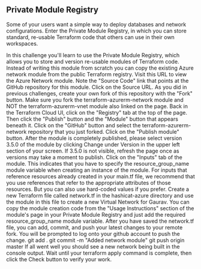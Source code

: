 ## Private Module Registry

Some of your users want a simple way to deploy databases and network configurations. Enter the Private Module Registry, in which you can store standard, re-usable Terraform code that others can use in their own workspaces.

In this challenge you'll learn to use the Private Module Registry, which allows you to store and version re-usable modules of Terraform code.
Instead of writing this module from scratch you can copy the existing Azure network module from the public Terraform registry. Visit this URL to view the Azure Network module.
Note the "Source Code" link that points at the GitHub repository for this module. Click on the Source URL. As you did in previous challenges, create your own fork of this repository with the "Fork" button. Make sure you fork the terraform-azurerm-network module and NOT the terraform-azurerm-vnet module also linked on the page.
Back in the Terraform Cloud UI, click on the "Registry" tab at the top of the page. Then click the "Publish" button and the "Module" button that appears beneath it. Click on the "GitHub" button and select the terraform-azurerm-network repository that you just forked.
Click on the "Publish module" button.
After the module is completely published, please select version 3.5.0 of the module by clicking Change under Version in the upper left section of your screen. If 3.5.0 is not visible, refresh the page once as versions may take a moment to publish.
Click on the "Inputs" tab of the module. This indicates that you have to specify the resource_group_name module variable when creating an instance of the module. For inputs that reference resources already created in your main.tf file, we recommend that you use references that refer to the appropriate attributes of those resources. But you can also use hard-coded values if you prefer.
Create a new Terraform file called network.tf in the hashicat-azure directory and use the module in this file to create a new Virtual Network for Gaurav. You can copy the module creation code from the "Usage Instructions" section of the module's page in your Private Module Registry and just add the required resource_group_name module variable.
After you have saved the network.tf file, you can add, commit, and push your latest changes to your remote fork. You will be prompted to log onto your github account to push the change.
git add .
git commit -m "Added network module"
git push origin master
If all went well you should see a new network being built in the console output. Wait until your terraform apply command is complete, then click the Check button to verify your work.
